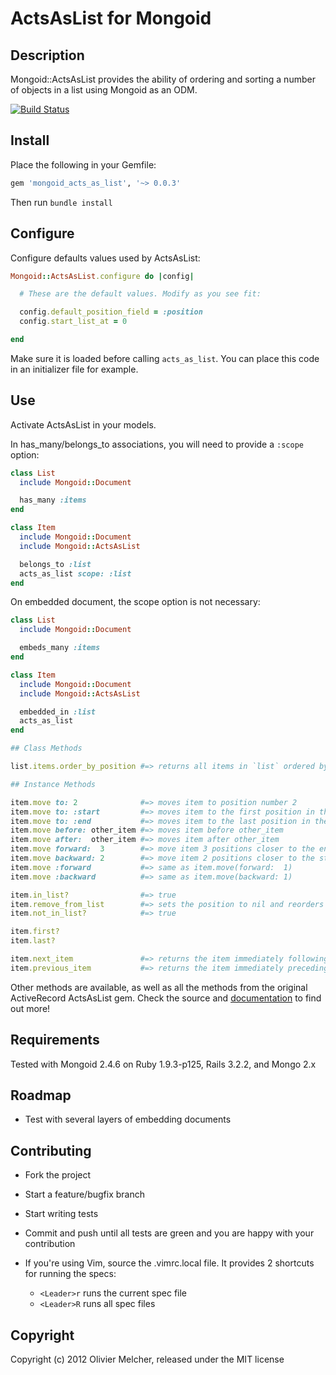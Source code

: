 ActsAsList for Mongoid
=====================

## Description

Mongoid::ActsAsList provides the ability of ordering and sorting a number of objects in a list using Mongoid as an ODM.

[![Build Status](https://secure.travis-ci.org/olivoil/mongoid_acts_as_list.png)](http://travis-ci.org/olivoil/mongoid_acts_as_list)

## Install

Place the following in your Gemfile:

``` ruby
gem 'mongoid_acts_as_list', '~> 0.0.3'
```

Then run `bundle install`


## Configure

Configure defaults values used by ActsAsList:


``` ruby
Mongoid::ActsAsList.configure do |config|

  # These are the default values. Modify as you see fit:

  config.default_position_field = :position
  config.start_list_at = 0

end
```

Make sure it is loaded before calling ` acts_as_list `. You can place this code in an initializer file for example.

## Use

Activate ActsAsList in your models.

In has_many/belongs_to associations, you will need to provide a `:scope` option:

``` ruby
class List
  include Mongoid::Document

  has_many :items
end

class Item
  include Mongoid::Document
  include Mongoid::ActsAsList

  belongs_to :list
  acts_as_list scope: :list
end
```

On embedded document, the scope option is not necessary:

``` ruby
class List
  include Mongoid::Document

  embeds_many :items
end

class Item
  include Mongoid::Document
  include Mongoid::ActsAsList

  embedded_in :list
  acts_as_list
end
```


``` ruby
## Class Methods

list.items.order_by_position #=> returns all items in `list` ordered by position

## Instance Methods

item.move to: 2              #=> moves item to position number 2
item.move to: :start         #=> moves item to the first position in the list
item.move to: :end           #=> moves item to the last position in the list
item.move before: other_item #=> moves item before other_item
item.move after:  other_item #=> moves item after other_item
item.move forward:  3        #=> move item 3 positions closer to the end of the list
item.move backward: 2        #=> move item 2 positions closer to the start of the list
item.move :forward           #=> same as item.move(forward:  1)
item.move :backward          #=> same as item.move(backward: 1)

item.in_list?                #=> true
item.remove_from_list        #=> sets the position to nil and reorders other items
item.not_in_list?            #=> true

item.first?
item.last?

item.next_item               #=> returns the item immediately following `item` in the list
item.previous_item           #=> returns the item immediately preceding `item` in the list
```

Other methods are available, as well as all the methods from the original ActiveRecord ActsAsList gem.
Check the source and [documentation](http://rubydoc.info/github/olivoil/mongoid_acts_as_list/master/frames) to find out more!


## Requirements

Tested with Mongoid 2.4.6 on Ruby 1.9.3-p125, Rails 3.2.2, and Mongo 2.x


## Roadmap

* Test with several layers of embedding documents


## Contributing
 
- Fork the project
- Start a feature/bugfix branch
- Start writing tests
- Commit and push until all tests are green and you are happy with your contribution

- If you're using Vim, source the .vimrc.local file. It provides 2 shortcuts for running the specs:
   - `<Leader>r` runs the current spec file
   - `<Leader>R` runs all spec files

## Copyright

Copyright (c) 2012 Olivier Melcher, released under the MIT license
